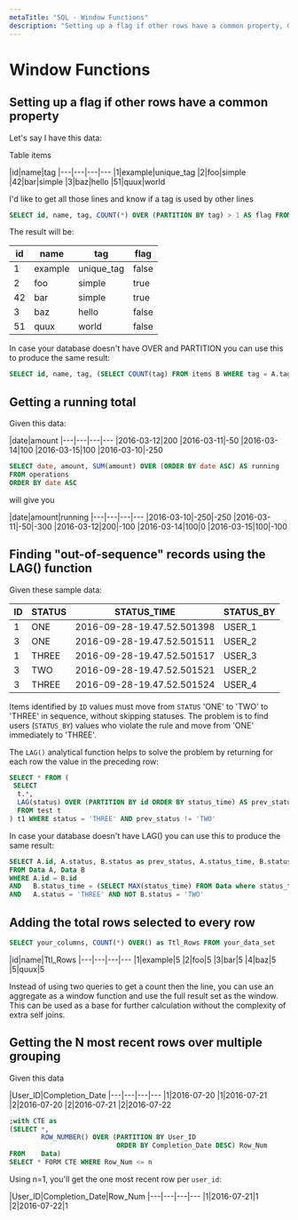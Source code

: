 ```yaml
---
metaTitle: "SQL - Window Functions"
description: "Setting up a flag if other rows have a common property, Getting a running total, Finding out-of-sequence records using the LAG() function, Adding the total rows selected to every row, Getting the N most recent rows over multiple grouping"
---
```


# Window Functions



## Setting up a flag if other rows have a common property


Let's say I have this data:

Table items

|id|name|tag
|---|---|---|---
|1|example|unique_tag
|2|foo|simple
|42|bar|simple
|3|baz|hello
|51|quux|world

I'd like to get all those lines and know if a tag is used by other lines

```sql
SELECT id, name, tag, COUNT(*) OVER (PARTITION BY tag) > 1 AS flag FROM items

```

The result will be:

|id|name|tag|flag
|---|---|---|---
|1|example|unique_tag|false
|2|foo|simple|true
|42|bar|simple|true
|3|baz|hello|false
|51|quux|world|false

In case your database doesn't have OVER and PARTITION you can use this to produce the same result:

```sql
SELECT id, name, tag, (SELECT COUNT(tag) FROM items B WHERE tag = A.tag) > 1 AS flag FROM items A

```



## Getting a running total


Given this data:

|date|amount
|---|---|---|---
|2016-03-12|200
|2016-03-11|-50
|2016-03-14|100
|2016-03-15|100
|2016-03-10|-250

```sql
SELECT date, amount, SUM(amount) OVER (ORDER BY date ASC) AS running
FROM operations
ORDER BY date ASC

```

will give you

|date|amount|running
|---|---|---|---
|2016-03-10|-250|-250
|2016-03-11|-50|-300
|2016-03-12|200|-100
|2016-03-14|100|0
|2016-03-15|100|-100



## Finding "out-of-sequence" records using the LAG() function


Given these sample data:

|ID|STATUS|STATUS_TIME|STATUS_BY
|---|---|---|---
|1|ONE|2016-09-28-19.47.52.501398|USER_1
|3|ONE|2016-09-28-19.47.52.501511|USER_2
|1|THREE|2016-09-28-19.47.52.501517|USER_3
|3|TWO|2016-09-28-19.47.52.501521|USER_2
|3|THREE|2016-09-28-19.47.52.501524|USER_4

Items identified by `ID` values must move from `STATUS` 'ONE' to 'TWO' to 'THREE' in sequence, without skipping statuses. The problem is to find users (`STATUS_BY`) values who violate the rule and move from 'ONE' immediately to 'THREE'.

The `LAG()` analytical function helps to solve the problem by returning for each row the value in the preceding row:

```sql
SELECT * FROM (
 SELECT 
  t.*, 
  LAG(status) OVER (PARTITION BY id ORDER BY status_time) AS prev_status 
  FROM test t
) t1 WHERE status = 'THREE' AND prev_status != 'TWO'

```

In case your database doesn't have LAG() you can use this to produce the same result:

```sql
SELECT A.id, A.status, B.status as prev_status, A.status_time, B.status_time as prev_status_time
FROM Data A, Data B
WHERE A.id = B.id
AND   B.status_time = (SELECT MAX(status_time) FROM Data where status_time < A.status_time and id = A.id)
AND   A.status = 'THREE' AND NOT B.status = 'TWO'

```



## Adding the total rows selected to every row


```sql
SELECT your_columns, COUNT(*) OVER() as Ttl_Rows FROM your_data_set

```

|id|name|Ttl_Rows
|---|---|---|---
|1|example|5
|2|foo|5
|3|bar|5
|4|baz|5
|5|quux|5

Instead of using two queries to get a count then the line, you can use an aggregate as a window function and use the full result set as the window.<br />
This can be used as a base for further calculation without the complexity of extra self joins.



## Getting the N most recent rows over multiple grouping


Given this data

|User_ID|Completion_Date
|---|---|---|---
|1|2016-07-20
|1|2016-07-21
|2|2016-07-20
|2|2016-07-21
|2|2016-07-22

```sql
;with CTE as
(SELECT *, 
        ROW_NUMBER() OVER (PARTITION BY User_ID 
                           ORDER BY Completion_Date DESC) Row_Num
FROM    Data)
SELECT * FORM CTE WHERE Row_Num <= n

```

Using n=1, you'll get the one most recent row per `user_id`:

|User_ID|Completion_Date|Row_Num
|---|---|---|---
|1|2016-07-21|1
|2|2016-07-22|1

